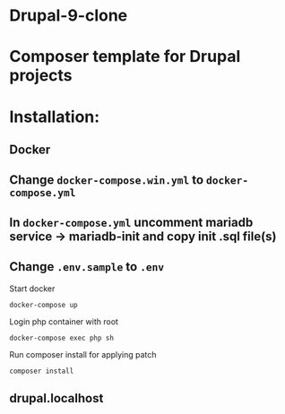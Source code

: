# Drupal-9-clone
# Composer template for Drupal projects

# Installation:

## Docker

## Change `docker-compose.win.yml` to `docker-compose.yml`
## In `docker-compose.yml` uncomment mariadb service -> mariadb-init and copy init .sql file(s)
## Change `.env.sample` to `.env`

Start docker

```
docker-compose up
```

Login php container with root

```
docker-compose exec php sh
```

Run composer install for applying patch

```
composer install
```

## drupal.localhost


